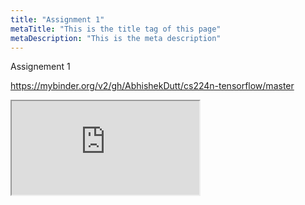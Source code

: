 ```yaml
---
title: "Assignment 1"
metaTitle: "This is the title tag of this page"
metaDescription: "This is the meta description"
---
```


Assignement 1

https://mybinder.org/v2/gh/AbhishekDutt/cs224n-tensorflow/master


<iframe src="https://raw.githubusercontent.com/AbhishekDutt/cs224n-tensorflow/master/A1/exploring_word_vectors.html"></iframe>








